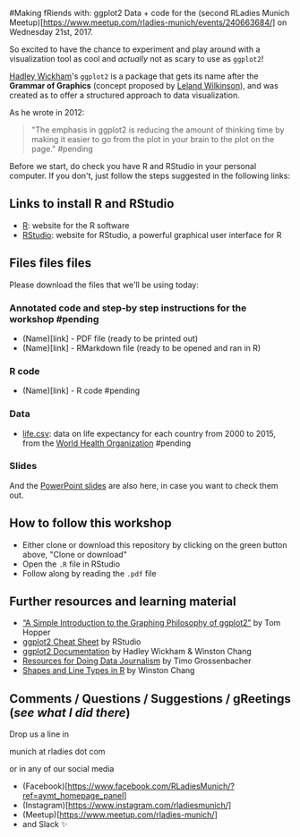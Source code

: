 
#Making fRiends with: ggplot2
Data + code for the (second RLadies Munich Meetup)[https://www.meetup.com/rladies-munich/events/240663684/] on Wednesday 21st, 2017.

So excited to have the chance to experiment and play around with a visualization tool as cool and _actually_ not as scary to use as `ggplot2`! 

 [Hadley Wickham](http://hadley.nz/)'s `ggplot2` is a package that gets its name after the **Grammar of Graphics** (concept proposed by [Leland Wilkinson](https://www.amazon.com/Grammar-Graphics-Statistics-Computing/dp/0387245448)), and was created as to offer a structured approach to data visualization. 
 
 As he wrote in 2012:

> "The emphasis in ggplot2 is reducing the amount of thinking time by making it easier to go from the plot in your brain to the plot on the page." #pending

Before we start, do check you have R and RStudio in your personal computer. If you don't, just follow the steps suggested in the following links:

## Links to install R and RStudio

* [R](https://www.r-project.org/): website for the R software
* [RStudio](https://www.rstudio.com/): website for RStudio, a powerful graphical user interface for R

## Files files files 

Please download the files that we'll be using today:

### Annotated code and step-by step instructions for the workshop #pending
* (Name)[link] - PDF file (ready to be printed out)
* (Name)[link] - RMarkdown file (ready to be opened and ran in R)

### R code
* (Name)[link] - R code #pending

### Data
* [life.csv](xxxxx): data on life expectancy for each country from 2000 to 2015, from the [World Health Organization](http://apps.who.int/gho/data/view.main.SDG2016LEXv?lang=en) #pending

### Slides
And the [PowerPoint slides](https://github.com/pameliux/RLadies_MUC/blob/master/20170521_2nd_meetup_ggplot2intro/20172105_ggplot2.pptx) are also here, in case you want to check them out.

## How to follow this workshop

* Either clone or download this repository by clicking on the green button above, "Clone or download"
* Open the `.R` file in RStudio 
* Follow along by reading the `.pdf` file 

## Further resources and learning material
* [“A Simple Introduction to the Graphing Philosophy of ggplot2”](https://tomhopper.me/2014/03/28/a-simple-introduction-to-the-graphing-philosophy-of-ggplot2/) by Tom Hopper
* [ggplot2 Cheat Sheet](https://www.rstudio.com/wp-content/uploads/2015/03/ggplot2-cheatsheet.pdf) by RStudio
* [ggplot2 Documentation](http://docs.ggplot2.org/current/) by Hadley Wickham & Winston Chang
* [Resources for Doing Data Journalism](http://rddj.info/) by Timo Grossenbacher
* [Shapes and Line Types in R](http://www.cookbook-r.com/Graphs/Shapes_and_line_types/) by Winston Chang


## Comments / Questions / Suggestions / gReetings (_see what I did there_)

Drop us a line in 

munich at rladies dot com

or in any of our social media
* (Facebook)[https://www.facebook.com/RLadiesMunich/?ref=aymt_homepage_panel]
* (Instagram)[https://www.instagram.com/rladiesmunich/]
* (Meetup)[https://www.meetup.com/rladies-munich/]
* and Slack :sparkles: